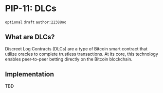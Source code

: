 # PIP-11: DLCs

`optional`  `draft` `author:22388oo`

## What are DLCs?

Discreet Log Contracts (DLCs) are a type of Bitcoin smart contract that utilize oracles to complete trustless transactions. At its core, this technology enables peer-to-peer betting directly on the Bitcoin blockchain.

## Implementation

TBD
